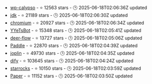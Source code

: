 - [wp-calypso](https://github.com/Automattic/wp-calypso) - ⭐ 12563 stars - 🕒 2025-06-18T02:06:36Z updated
- [jdk](https://github.com/openjdk/jdk) - ⭐ 21189 stars - 🕒 2025-06-18T02:06:30Z updated
- [chromium](https://github.com/chromium/chromium) - ⭐ 20927 stars - 🕒 2025-06-18T02:06:34Z updated
- [YYeTsBot](https://github.com/tgbot-collection/YYeTsBot) - ⭐ 15348 stars - 🕒 2025-06-18T02:05:41Z updated
- [deer-flow](https://github.com/bytedance/deer-flow) - ⭐ 13727 stars - 🕒 2025-06-18T02:05:06Z updated
- [Paddle](https://github.com/PaddlePaddle/Paddle) - ⭐ 22870 stars - 🕒 2025-06-18T02:04:39Z updated
- [joplin](https://github.com/laurent22/joplin) - ⭐ 49730 stars - 🕒 2025-06-18T02:04:35Z updated
- [dify](https://github.com/langgenius/dify) - ⭐ 103645 stars - 🕒 2025-06-18T02:04:24Z updated
- [starrocks](https://github.com/StarRocks/starrocks) - ⭐ 10150 stars - 🕒 2025-06-18T02:03:59Z updated
- [Paper](https://github.com/PaperMC/Paper) - ⭐ 11152 stars - 🕒 2025-06-18T02:03:50Z updated
